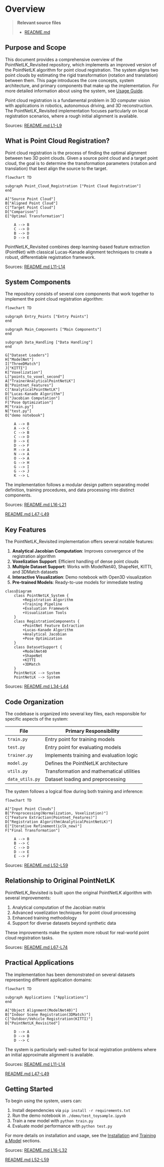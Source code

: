 # Overview

> **Relevant source files**
> * [README.md](https://github.com/Lilac-Lee/PointNetLK_Revisited/blob/4c5fbb1a/README.md)

## Purpose and Scope

This document provides a comprehensive overview of the PointNetLK_Revisited repository, which implements an improved version of the PointNetLK algorithm for point cloud registration. The system aligns two point clouds by estimating the rigid transformation (rotation and translation) between them. This page introduces the core concepts, system architecture, and primary components that make up the implementation. For more detailed information about using the system, see [Usage Guide](/Lilac-Lee/PointNetLK_Revisited/5-usage-guide).

Point cloud registration is a fundamental problem in 3D computer vision with applications in robotics, autonomous driving, and 3D reconstruction. The PointNetLK_Revisited implementation focuses particularly on local registration scenarios, where a rough initial alignment is available.

Sources: [README.md L1-L9](https://github.com/Lilac-Lee/PointNetLK_Revisited/blob/4c5fbb1a/README.md#L1-L9)

## What is Point Cloud Registration?

Point cloud registration is the process of finding the optimal alignment between two 3D point clouds. Given a source point cloud and a target point cloud, the goal is to determine the transformation parameters (rotation and translation) that best align the source to the target.

```mermaid
flowchart TD

subgraph Point_Cloud_Registration ["Point Cloud Registration"]
end

A["Source Point Cloud"]
B["Aligned Point Cloud"]
C["Target Point Cloud"]
D["Comparison"]
E["Optimal Transformation"]

    A --> B
    C --> D
    B --> D
    D --> E
```

PointNetLK_Revisited combines deep learning-based feature extraction (PointNet) with classical Lucas-Kanade alignment techniques to create a robust, differentiable registration framework.

Sources: [README.md L11-L14](https://github.com/Lilac-Lee/PointNetLK_Revisited/blob/4c5fbb1a/README.md#L11-L14)

## System Components

The repository consists of several core components that work together to implement the point cloud registration algorithm:

```mermaid
flowchart TD

subgraph Entry_Points ["Entry Points"]
end

subgraph Main_Components ["Main Components"]
end

subgraph Data_Handling ["Data Handling"]
end

G["Dataset Loaders"]
H["ModelNet"]
I["ThreeDMatch"]
J["KITTI"]
K["Voxelization"]
L["points_to_voxel_second"]
A["TrainerAnalyticalPointNetLK"]
B["Pointnet_Features"]
C["AnalyticalPointNetLK"]
D["Lucas-Kanade Algorithm"]
E["Jacobian Computation"]
F["Pose Optimization"]
M["train.py"]
N["test.py"]
O["demo notebook"]

    A --> B
    A --> C
    C --> B
    C --> D
    D --> E
    D --> F
    M --> A
    N --> A
    O --> A
    G --> H
    G --> I
    G --> J
    K --> L
```

The implementation follows a modular design pattern separating model definition, training procedures, and data processing into distinct components.

Sources: [README.md L16-L21](https://github.com/Lilac-Lee/PointNetLK_Revisited/blob/4c5fbb1a/README.md#L16-L21)

 [README.md L47-L49](https://github.com/Lilac-Lee/PointNetLK_Revisited/blob/4c5fbb1a/README.md#L47-L49)

## Key Features

The PointNetLK_Revisited implementation offers several notable features:

1. **Analytical Jacobian Computation**: Improves convergence of the registration algorithm
2. **Voxelization Support**: Efficient handling of dense point clouds
3. **Multiple Dataset Support**: Works with ModelNet40, ShapeNet, KITTI, and 3DMatch datasets
4. **Interactive Visualization**: Demo notebook with Open3D visualization
5. **Pre-trained Models**: Ready-to-use models for immediate testing

```mermaid
classDiagram
    class PointNetLK_System {
        +Registration Algorithm
        +Training Pipeline
        +Evaluation Framework
        +Visualization Tools
    }
    class RegistrationComponents {
        +PointNet Feature Extraction
        +Lucas-Kanade Algorithm
        +Analytical Jacobian
        +Pose Optimization
    }
    class DatasetSupport {
        +ModelNet40
        +ShapeNet
        +KITTI
        +3DMatch
    }
    PointNetLK --> System
    PointNetLK --> System
```

Sources: [README.md L34-L44](https://github.com/Lilac-Lee/PointNetLK_Revisited/blob/4c5fbb1a/README.md#L34-L44)

## Code Organization

The codebase is organized into several key files, each responsible for specific aspects of the system:

| File | Primary Responsibility |
| --- | --- |
| `train.py` | Entry point for training models |
| `test.py` | Entry point for evaluating models |
| `trainer.py` | Implements training and evaluation logic |
| `model.py` | Defines the PointNetLK architecture |
| `utils.py` | Transformation and mathematical utilities |
| `data_utils.py` | Dataset loading and preprocessing |

The system follows a logical flow during both training and inference:

```mermaid
flowchart TD

A["Input Point Clouds"]
B["Preprocessing(Normalization, Voxelization)"]
C["Feature Extraction(Pointnet_Features)"]
D["Registration Algorithm(AnalyticalPointNetLK)"]
E["Iterative Refinement(iclk_new)"]
F["Final Transformation"]

    A --> B
    B --> C
    C --> D
    D --> E
    E --> F
```

Sources: [README.md L52-L59](https://github.com/Lilac-Lee/PointNetLK_Revisited/blob/4c5fbb1a/README.md#L52-L59)

## Relationship to Original PointNetLK

PointNetLK_Revisited is built upon the original PointNetLK algorithm with several improvements:

1. Analytical computation of the Jacobian matrix
2. Advanced voxelization techniques for point cloud processing
3. Enhanced training methodology
4. Support for diverse datasets beyond synthetic data

These improvements make the system more robust for real-world point cloud registration tasks.

Sources: [README.md L67-L74](https://github.com/Lilac-Lee/PointNetLK_Revisited/blob/4c5fbb1a/README.md#L67-L74)

## Practical Applications

The implementation has been demonstrated on several datasets representing different application domains:

```mermaid
flowchart TD

subgraph Applications ["Applications"]
end

A["Object Alignment(ModelNet40)"]
B["Indoor Scene Registration(3DMatch)"]
C["Outdoor/Vehicle Registration(KITTI)"]
D["PointNetLK_Revisited"]

    D --> A
    D --> B
    D --> C
```

The system is particularly well-suited for local registration problems where an initial approximate alignment is available.

Sources: [README.md L11-L14](https://github.com/Lilac-Lee/PointNetLK_Revisited/blob/4c5fbb1a/README.md#L11-L14)

 [README.md L47-L49](https://github.com/Lilac-Lee/PointNetLK_Revisited/blob/4c5fbb1a/README.md#L47-L49)

## Getting Started

To begin using the system, users can:

1. Install dependencies via `pip install -r requirements.txt`
2. Run the demo notebook in `./demo/test_toysample.ipynb`
3. Train a new model with `python train.py`
4. Evaluate model performance with `python test.py`

For more details on installation and usage, see the [Installation](/Lilac-Lee/PointNetLK_Revisited/5.1-installation) and [Training a Model](/Lilac-Lee/PointNetLK_Revisited/5.2-training-a-model) sections.

Sources: [README.md L16-L32](https://github.com/Lilac-Lee/PointNetLK_Revisited/blob/4c5fbb1a/README.md#L16-L32)

 [README.md L52-L59](https://github.com/Lilac-Lee/PointNetLK_Revisited/blob/4c5fbb1a/README.md#L52-L59)